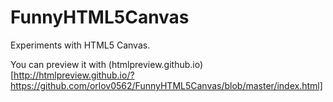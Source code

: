 FunnyHTML5Canvas
================

Experiments with HTML5 Canvas. 

You can preview it with (htmlpreview.github.io)[http://htmlpreview.github.io/?https://github.com/orlov0562/FunnyHTML5Canvas/blob/master/index.html]

